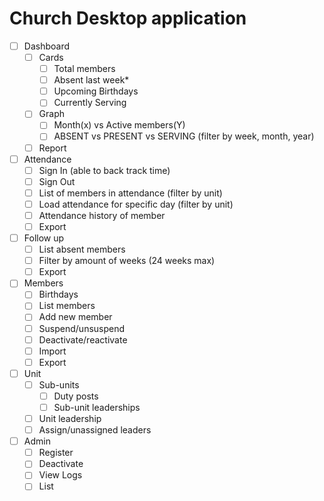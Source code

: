 # Church Desktop application

- [ ] Dashboard
  - [ ] Cards
    - [ ] Total members
    - [ ] Absent last week*
    - [ ] Upcoming Birthdays
    - [ ] Currently Serving
  - [ ] Graph
    - [ ] Month(x) vs Active members(Y)
    - [ ] ABSENT vs PRESENT vs SERVING (filter by week, month, year)
  - [ ] Report
- [ ] Attendance
  - [ ] Sign In (able to back track time)
  - [ ] Sign Out
  - [ ] List of members in attendance (filter by unit)
  - [ ] Load attendance for specific day (filter by unit)
  - [ ] Attendance history of member
  - [ ] Export
- [ ] Follow up
  - [ ] List absent members
  - [ ] Filter by amount of weeks (24 weeks max)
  - [ ] Export
- [ ] Members
  - [ ] Birthdays
  - [ ] List members
  - [ ] Add new member
  - [ ] Suspend/unsuspend
  - [ ] Deactivate/reactivate
  - [ ] Import
  - [ ] Export
- [ ] Unit
  - [ ] Sub-units
    - [ ] Duty posts
    - [ ] Sub-unit leaderships
  - [ ] Unit leadership
  - [ ] Assign/unassigned leaders
- [ ] Admin
  - [ ] Register
  - [ ] Deactivate
  - [ ] View Logs
  - [ ] List